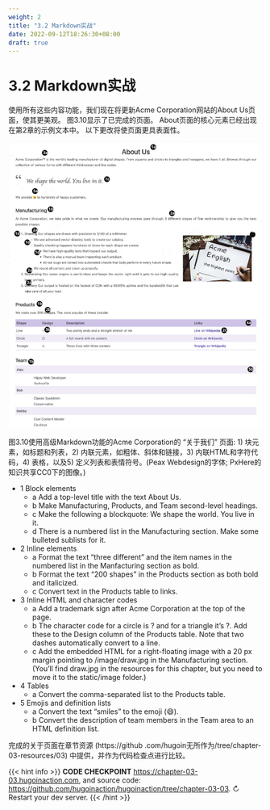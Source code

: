 ```yaml
---
weight: 2
title: "3.2 Markdown实战"
date: 2022-09-12T18:26:30+08:00
draft: true
---
```


# 3.2 Markdown实战

使用所有这些内容功能，我们现在将更新Acme Corporation网站的About Us页面，使其更美观。 图3.10显示了已完成的页面。 About页面的核心元素已经出现在第2章的示例文本中。 以下更改将使页面更具表面性。

![Figure3.10](Figure3.10.svg)

图3.10使用高级Markdown功能的Acme Corporation的 “关于我们” 页面: 1) 块元素，如标题和列表，2) 内联元素，如粗体、斜体和链接，3) 内联HTML和字符代码，4) 表格，以及5) 定义列表和表情符号。(Peax Webdesign的字体; PxHere的知识共享CC0下的图像。)

- 1 Block elements
  - a Add a top-level title with the text About Us.
  - b Make Manufacturing, Products, and Team second-level headings.
  - c Make the following a blockquote: We shape the world. You live in it.
  - d There is a numbered list in the Manufacturing section. Make some bulleted sublists for it.
- 2    Inline elements
  - a Format the text “three different” and the item names in the numbered list in the Manfacturing section as bold.
  - b Format the text “200 shapes” in the Products section as both bold and italicized.
  - c Convert text in the Products table to links.
- 3 Inline HTML and character codes
  - a Add a trademark sign after Acme Corporation at the top of the page.
  - b The character code for a circle is ? and for a triangle it’s ?. Add these to the Design column of the Products table. Note that two dashes automatically convert to a line.
  - c Add the embedded HTML for a right-floating image with a 20 px margin pointing  to  /image/draw.jpg  in  the  Manufacturing  section.  (You’ll  find draw.jpg in the resources for this chapter, but you need to move it to the static/image folder.)
- 4 Tables
  - a Convert the comma-separated list to the Products table.
- 5 Emojis and definition lists
  - a Convert the text “smiles” to the emoji (:smile:).
  - b Convert the description of team members in the Team area to an HTML definition list.

完成的关于页面在章节资源 (https://github .com/hugoin无所作为/tree/chapter-03-resources/03) 中提供，并作为代码检查点进行比较。

{{< hint info >}}
**CODE CHECKPOINT**	https://chapter-03-03.hugoinaction.com, and source code: https://github.com/hugoinaction/hugoinaction/tree/chapter-03-03.
↻ Restart your dev server.
{{< /hint >}}

